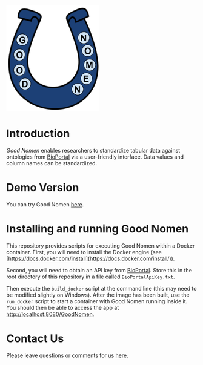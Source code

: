 ![GoodNomen logo](www/Logo.png)

# Introduction

*Good Nomen* enables researchers to standardize tabular data against ontologies from [BioPortal](https://bioportal.bioontology.org/) via a user-friendly interface. Data values and column names can be standardized.

# Demo Version

You can try Good Nomen [here](https://bioapps.byu.edu/GoodNomen).

# Installing and running Good Nomen

This repository provides scripts for executing Good Nomen within a Docker container. First, you will need to install the Docker engine (see [https://docs.docker.com/install](https://docs.docker.com/install/)).

Second, you will need to obtain an API key from [BioPortal](https://bioportal.bioontology.org/help#Getting_an_API_key). Store this in the root directory of this repository in a file called `BioPortalApiKey.txt`.

Then execute the `build_docker` script at the command line (this may need to be modified slightly on Windows). After the image has been built, use the `run_docker` script to start a container with Good Nomen running inside it. You should then be able to access the app at [http://localhost:8080/GoodNomen](http://localhost:8080/GoodNomen).

# Contact Us

Please leave questions or comments for us [here](https://github.com/srp33/GoodNomen/issues).
